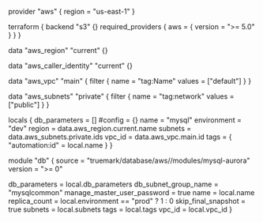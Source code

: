 provider "aws" {
  region = "us-east-1"
}

terraform {
  backend "s3" {}
  required_providers {
    aws = {
      version = ">= 5.0"
    }
  }
}

data "aws_region" "current" {}

data "aws_caller_identity" "current" {}

data "aws_vpc" "main" {
  filter {
    name   = "tag:Name"
    values = ["default"]
  }
}

data "aws_subnets" "private" {
  filter {
    name   = "tag:network"
    values = ["public"]
  }
}


locals {
  db_parameters = []
  #config = {}
  name   = "mysql"
  environment = "dev"
  region = data.aws_region.current.name
  subnets     = data.aws_subnets.private.ids
  vpc_id = data.aws_vpc.main.id
  tags = {
    "automation:id"  = local.name
  }
}

module "db" {
  source              = "truemark/database/aws//modules/mysql-aurora"
  version             = ">= 0"

  db_parameters                   = local.db_parameters
  db_subnet_group_name            = "mysqlcommon"
  manage_master_user_password     = true
  name                            = local.name
  replica_count                   = local.environment == "prod" ? 1 : 0
  skip_final_snapshot             = true
  subnets                         = local.subnets
  tags                            = local.tags
  vpc_id                          = local.vpc_id
}
